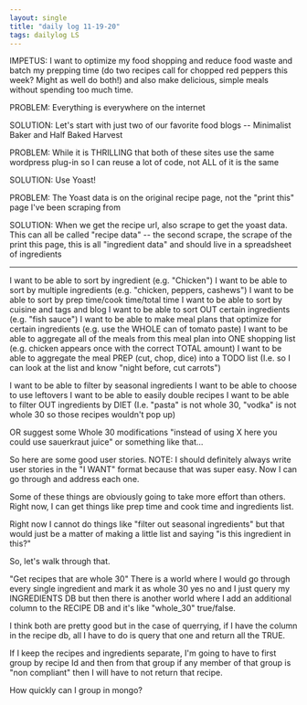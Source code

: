```yaml
---
layout: single
title: "daily log 11-19-20"
tags: dailylog LS
---
```




IMPETUS: I want to optimize my food shopping and reduce food waste and batch my prepping time (do two recipes call for chopped red peppers this week? Might as well do both!) and also make delicious, simple meals without spending too much time. 

PROBLEM: 
Everything is everywhere on the internet

SOLUTION:
Let's start with just two of our favorite food blogs -- Minimalist Baker and Half Baked Harvest

PROBLEM:
While it is THRILLING that both of these sites use the same wordpress plug-in so I can reuse a lot of code, not ALL of it is the same

SOLUTION: 
Use Yoast!

PROBLEM: 
The Yoast data is on the original recipe page, not the "print this" page I've been scraping from

SOLUTION:
When we get the recipe url, also scrape to get the yoast data. This can all be called "recipe data" -- the second scrape, the scrape of the print this page, this is all "ingredient data" and should live in a spreadsheet of ingredients



----



I want to be able to sort by ingredient (e.g. "Chicken")
I want to be able to sort by multiple ingredients (e.g. "chicken, peppers, cashews")
I want to be able to sort by prep time/cook time/total time
I want to be able to sort by cuisine and tags and blog
I want to be able to sort OUT certain ingredients (e.g. "fish sauce")
I want to be able to make meal plans that optimize for certain ingredients (e.g. use the WHOLE can of tomato paste)
I want to be able to aggregate all of the meals from this meal plan into ONE shopping list (e.g. chicken appears once with the correct TOTAL amount)
I want to be able to aggregate the meal PREP (cut, chop, dice) into a TODO list (I.e. so I can look at the list and know "night before, cut carrots")

I want to be able to filter by seasonal ingredients
I want to be able to choose to use leftovers
I want to be able to easily double recipes
I want to be able to filter OUT ingredients by DIET (I.e. "pasta" is not whole 30, "vodka" is not whole 30 so those recipes wouldn't pop up)

OR suggest some Whole 30 modifications "instead of using X here you could use  sauerkraut juice" or something like that...

So here are some good user stories. NOTE: I should definitely always write user stories in the "I WANT" format because that was super easy. Now I can go through and address each one. 

Some of these things are obviously going to take more effort than others. Right now, I can get things like prep time and cook time and ingredients list. 


Right now I cannot do things like "filter out seasonal ingredients" but that would just be a matter of making a little list and saying "is this ingredient in this?"

So, let's walk through that. 

"Get recipes that are whole 30" 
There is a world where I would go through every single ingredient and mark it as whole 30 yes no  and I just query my INGREDIENTS DB but then there is another world where I add an additional column to the RECIPE DB and it's like "whole_30" true/false.

I think both are pretty good but in the case of querrying, if I have the column in the recipe db, all I have to do is query that one and return all the TRUE.

If I keep the recipes and ingredients separate, I'm going to have to first group by recipe Id and then from that group if any member of that group is "non compliant" then I will have to not return that recipe. 

How quickly can I group in mongo?